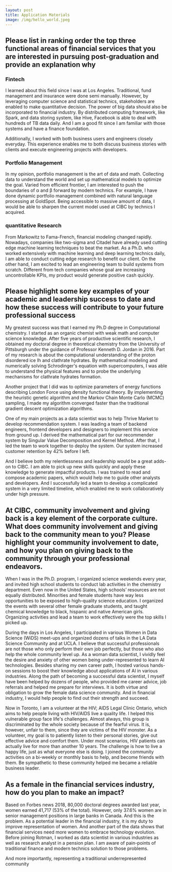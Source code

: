```yaml
---
layout: post
title: Application Materials
image: /img/hello_world.jpeg
---
```


## Please list in ranking order the top three functional areas of financial services that you are interested in pursuing post-graduation and provide an explanation why

### Fintech
I learned about this field since I was at Los Angeles. Traditional, fund management and insurance were done semi manually. However, by leveraging computer science and statistical technics, stakeholders are enabled to make quantitative decision. The power of big data should also be incorporated to financial industry. By distributed computing framework, like Spark, and data storing system, like Hive, Facebook is able to deal with hundreds of TB data daily. And I am a good fit since I am familiar with those systems and have a finance foundation.

Additionally, I worked with both business users and engineers closely everyday. This experience enables me to both discuss business stories with clients and execute engineering projects with developers.


### Portfolio Management

In my opinion, portfolio management is the art of data and math. Collecting data to understand the world and set up mathematical models to optimize the goal. Varied from efficient frontier, I am interested to push the boundaries of α and β forward by modern technics. For example, I have done dynamic portfolio management combined with natural language processing at GoldSpot. Being accessible to massive amount of data, I would be able to sharpen the current model used at CIBC by technics I acquired.

### quantitative Research

From Markowitz to Fama-French, financial modeling changed rapidly. Nowadays, companies like two-sigma and Citadel have already used cutting edge machine learning techniques to beat the market. As a Ph.D. who worked extensively with machine learning and deep learning technics daily, I am able to conduct cutting edge research to benefit our client. On the other hand, I am excited to lead an engineering team to build systems from scratch. Different from tech companies whose goal are increasing uncontrollable KPIs, my product would generate positive cash quickly.


## Please highlight some key examples of your academic and leadership success to date and how these success will contribute to your future professional success  

My greatest success was that I earned my Ph.D degree in Computational chemistry. I started as an organic chemist with weak math and computer science knowledge. After five years of productive scientific research, I obtained my doctoral degree in theoretical chemistry from the University of Pittsburgh under the guidance of Professor Kenneth D. Jordan in 2016. Part of my
research is about the computational understanding of the proton disordered ice Ih and clathrate hydrates. By mathematical modeling and numerically solving Schrodinger's equation with supercomputers, I was able to understand the physical features and to probe the underlying mechanisms for clathrate hydrates formation.

Another project that I did was to optimize parameters of energy functions describing London Force using
density functional theory. By implementing the heuristic genetic algorithm and the Markov Chain Monte
Carlo (MCMC) sampling, I made my algorithm converged faster than the traditional gradient descent
optimization algorithms.

One of my main projects as a data scientist was to help Thrive Market to develop recommendation system. I was leading a team of backend engineers, frontend developers and designers to implement this service from ground up. I derived the mathematical part for our recommender system by Singular Value Decomposition and Kernel Method. After that, I led the team to work together to deploy the system. Our system increased customer retention by 42% before I left.

And I believe both my relentlessness and leadership would be a great adds-on to CIBC. I am able to pick up new skills quickly and apply these knowledge to generate impactful products. I was trained to read and compose academic papers, which would help me to guide other analysts and developers. And I successfully led a team to develop a complicated system in a very limited timeline, which enabled me to work collaboratively under high pressure.  



## At CIBC, community involvement and giving back is a key element of the corporate culture. What does community involvement and giving back to the community mean to you? Please highlight your community involvement to date, and how you plan on giving back to the community through your professional endeavors.

When I was in the Ph.D. program, I organized science weekends every year, and invited high school students to conduct lab activities in the chemistry department. Even now in the United States, high schools’ resources are not equally distributed. Minorities and female students have way less opportunities to be exposed to high-quality science education. I organized the events with several other female graduate students, and taught chemical knowledge to black, hispanic and native American girls. Organizing activities and lead a team to work effectively were the top skills I picked up.  

During the days in Los Angeles, I participated in various Women in Data Science (WiDS) meet-ups and organized dozens of talks in the LA Data Science Community and at UCLA. I believe that successful professionals are not those who only perform their own job perfectly, but those who also help the whole community level up. As a woman data scientist, I vividly feel the desire and anxiety of other women being under-represented to learn AI technologies. Besides sharing my own career path, I hosted various hands-on
sessions to boost their knowledge about applications of AI in various industries. Along the path of becoming a successful data scientist, I myself have been helped by dozens of people, who provided me career advice, job referrals and helped me prepare for interviews. It is both virtue and obligation to grow the female data science community. And in financial industry, I would help people to find out their strength and succeed.

Now in Toronto, I am a volunteer at the HIV; AIDS Legal Clinic Ontario, which aims to help people living with HIV/AIDS live a quality life. I helped this vulnerable group face life's challenges. Almost always, this group is discriminated by the whole society because of the fearful virus. It is, however, unfair to them, since they are victims of the HIV monster. As a volunteer, my goal is to patiently listen to their personal stories, give out effective advice and comfort them. Under most scenarios, HIV patients can actually live for more than another 10 years. The challenge is how to live a happy life, just as what everyone else is doing. I joined the community activities on a bi-weekly or monthly basis to help, and become friends with them. Be sympathetic to these community helped me became a reliable business leader.



## As a female in the financial services industry, how do you plan to make an impact?

Based on Forbes news 2018, 80,000 doctoral degrees awarded last year, women earned 41,717 (53% of the total). However, only 37.6% women are in senior management positions in large banks in Canada. And this is the problem. As a potential leader in the financial industry, it is my duty to improve representation of women. And another part of the data shows that financial services need more women to embrace technology evolution. Before joining Rotman, I worked as data scientist in various industries as well as research analyst in a pension plan. I am aware of pain-points of traditional finance and modern technics solution to those problems.



And more importantly, representing a traditional underrepresented community

